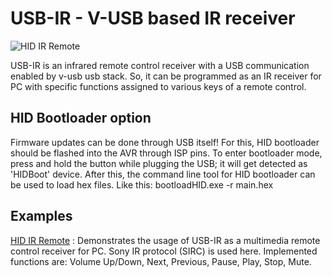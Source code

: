 
USB-IR - V-USB based IR receiver
================================

![HID IR Remote](https://github.com/visakhanc/usb-ir/pic/side-2.jpg)

USB-IR is an infrared remote control receiver with a USB communication enabled by v-usb usb stack. So, it can be programmed as an IR receiver for PC with specific functions assigned to various keys of a remote control.


HID Bootloader option
---------------------

Firmware updates can be done through USB itself! For this, HID bootloader should be flashed into the AVR through ISP pins. 
To enter bootloader mode, press and hold the button while plugging the USB; it will get detected as 'HIDBoot' device.  After this, the command line tool for HID bootloader can be used to load hex files. Like this:
bootloadHID.exe -r main.hex


Examples
--------

[HID IR Remote](https://github.com/visakhanc/usb-ir/firmware/hid-ir-remote) : Demonstrates the usage of USB-IR as a multimedia remote control receiver for PC. Sony IR protocol (SIRC) is used here. Implemented functions are: Volume Up/Down, Next, Previous, Pause, Play, Stop, Mute.


